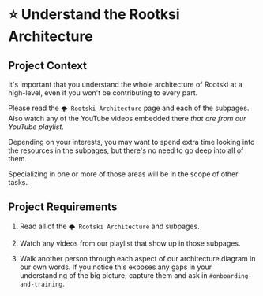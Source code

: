# ⭐ Understand the Rootksi Architecture

## Project Context

It's important that you understand the whole architecture of Rootski at a high-level, even
if you won't be contributing to every part.

Please read the `🌩️ Rootski Architecture` page and each of the subpages. Also watch any of
the YouTube videos embedded there *that are from our YouTube playlist*.

Depending on your interests, you may want to spend extra time looking into the resources
in the subpages, but there's no need to go deep into all of them.

Specializing in one or more of those areas will be in the scope of other tasks.

## Project Requirements

1. Read all of the `🌩️ Rootski Architecture` and subpages.

2. Watch any videos from our playlist that show up in those subpages.

3. Walk another person through each aspect of our architecture diagram in our own words.
   If you notice this exposes any gaps in your understanding of the big picture, capture them
   and ask in `#onboarding-and-training`.
